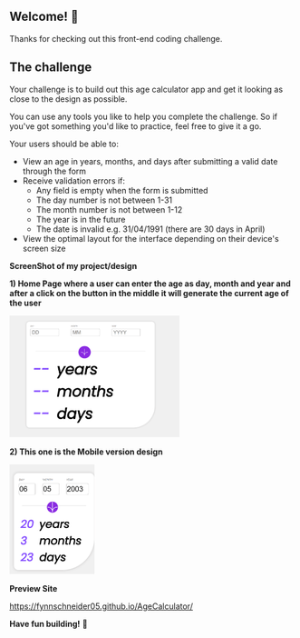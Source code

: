 ## Welcome! 👋

Thanks for checking out this front-end coding challenge.


## The challenge

Your challenge is to build out this age calculator app and get it looking as close to the design as possible.

You can use any tools you like to help you complete the challenge. So if you've got something you'd like to practice, feel free to give it a go.

Your users should be able to: 

- View an age in years, months, and days after submitting a valid date through the form
- Receive validation errors if:
  - Any field is empty when the form is submitted
  - The day number is not between 1-31
  - The month number is not between 1-12
  - The year is in the future
  - The date is invalid e.g. 31/04/1991 (there are 30 days in April)
- View the optimal layout for the interface depending on their device's screen size

**ScreenShot of my project/design**

**1) Home Page where a user can enter the age as day, month and year and after a click on the button in the middle it will generate the current age of the user**

<img src="./images/ScreenshotDesktop.png" width="300"/>

**2) This one is the Mobile version design**

<img src="./images/ScreenshotMobile.png" width="150"/>

**Preview Site**

https://fynnschneider05.github.io/AgeCalculator/

**Have fun building!** 🚀